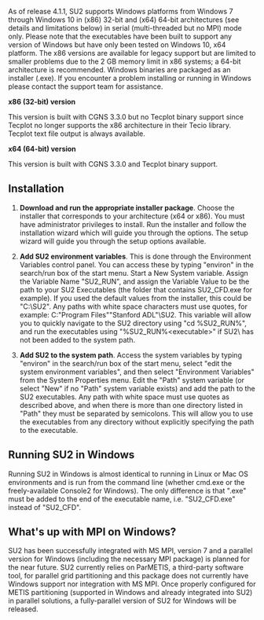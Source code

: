 As of release 4.1.1, SU2 supports Windows platforms from Windows 7 through Windows 10 in (x86) 32-bit and (x64) 64-bit architectures (see details and limitations below) in serial (multi-threaded but no MPI) mode only. Please note that the executables have been built to support any version of Windows but have only been tested on Windows 10, x64 platform. The x86 versions are available for legacy support but are limited to smaller problems due to the 2 GB memory limit in x86 systems; a 64-bit architecture is recommended. Windows binaries are packaged as an installer (.exe). If you encounter a problem installing or running in Windows please contact the support team for assistance. 

**x86 (32-bit) version** 

This version is built with CGNS 3.3.0 but no Tecplot binary support since Tecplot no longer supports the x86 architecture in their Tecio library. Tecplot text file output is always available. 

**x64 (64-bit) version**

This version is built with CGNS 3.3.0 and Tecplot binary support. 

## Installation 

1. **Download and run the appropriate installer package**. Choose the installer that corresponds to your architecture (x64 or x86).  You must have administrator privileges to install. Run the installer and follow the installation wizard which will guide you through the options. The setup wizard will guide you through the setup options available. 

2. **Add SU2 environment variables**. This is done through the Environment Variables control panel.  You can access these by typing "environ" in the search/run box of the start menu.  Start a New System variable.  Assign the Variable Name "SU2_RUN", and assign the Variable Value to be the path to your SU2 Executables (the folder that contains SU2_CFD.exe for example).  If you used the default values from the installer, this could be "C:\SU2\".  Any paths with white space characters must use quotes, for example: C:\"Program Files"\"Stanford ADL"\SU2\. This variable will allow you to quickly navigate to the SU2 directory using "cd %SU2_RUN%", and run the executables using "%SU2_RUN%\<executable>" if SU2\ has not been added to the system path.

3. **Add SU2 to the system path**. Access the system variables by typing "environ" in the search/run box of the start menu, select "edit the system environment variables", and then select "Environment Variables" from the System Properties menu. Edit the "Path" system variable (or select "New" if no "Path" system variable exists) and add the path to the SU2 executables. Any path with white space must use quotes as described above, and when there is more than one directory listed in "Path" they must be separated by semicolons. This will allow you to use the executables from any directory without explicitly specifying the path to the executable. 

## Running SU2 in Windows

Running SU2 in Windows is almost identical to running in Linux or Mac OS environments and is run from the command line (whether cmd.exe or the freely-available Console2 for Windows). The only difference is that ".exe" must be added to the end of the executable name, i.e. "SU2_CFD.exe" instead of "SU2_CFD". 

## What's up with MPI on Windows? 

SU2 has been successfully integrated with MS MPI, version 7 and a parallel version for Windows (including the necessary MPI package) is planned for the near future. SU2 currently relies on ParMETIS, a third-party software tool, for parallel grid partitioning and this package does not currently have Windows support nor integration with MS MPI. Once properly configured for METIS partitioning (supported in Windows and already integrated into SU2) in parallel solutions, a fully-parallel version of SU2 for Windows will be released.  